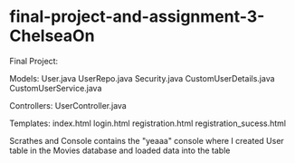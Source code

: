 # final-project-and-assignment-3-ChelseaOn

Final Project:

Models:
User.java
UserRepo.java
Security.java
CustomUserDetails.java
CustomUserService.java

Controllers:
UserController.java

Templates:
index.html
login.html
registration.html
registration_sucess.html

Scrathes and Console contains the "yeaaa" console where I created User table in the Movies database and loaded data into the table
